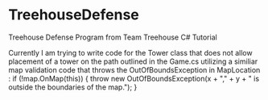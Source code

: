 # TreehouseDefense
Treehouse Defense Program from Team Treehouse C# Tutorial

Currently I am trying to write code for the Tower class that does not allow placement of a tower on the path outlined in the Game.cs
utilizing a similiar map validation code that throws the OutOfBoundsException in MapLocation :
            if (!map.OnMap(this))
            {
                throw new OutOfBoundsException(x + "," + y + " is outside the boundaries of the map.");
            }
